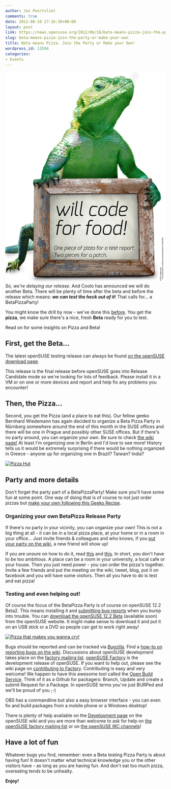```yaml
---
author: Jos Poortvliet
comments: true
date: 2012-06-18 17:16:39+00:00
layout: post
link: https://news.opensuse.org/2012/06/18/beta-means-pizza-join-the-party-or-make-your-own/
slug: beta-means-pizza-join-the-party-or-make-your-own
title: Beta means Pizza. Join the Party or Make your Own!
wordpress_id: 13594
categories:
- Events
---
```


![Will Code for Food Geeko](/wp-content/uploads/2012/06/poster_flickr_3734955073_571dc4efc7_exo.jpg)
_So, we're delaying our release._ And Coolo has announced we will do another Beta. There will be plenty of time after the beta and before the release which means: **_we can test the heck out of it_**! That calls for... a BetaPizzaParty!

You might know the drill by now - we've done this [before](http://news.opensuse.org/2011/09/06/opensuse-celebrates-beta-1-with-pizzabeta-parties/). You get the **pizza**, we make sure there's a nice, fresh **Beta** ready for you to test.

Read on for some insights on Pizza and Beta!<!-- more -->
<!-- more -->


## First, get the Beta...


The latest openSUSE testing release can always be found [on the openSUSE download page](http://software.opensuse.org/developer).

This release is the final release before openSUSE goes into Release Candidate mode so we're looking for lots of feedback. Please install it in a VM or on one or more devices and report and help fix any problems you encounter! 



## Then, the Pizza...


Second, you get the Pizza (and a place to eat this). Our fellow geeko Bernhard Wiedemann has again decided to organize a Beta Pizza Party in Nürnberg somewhere around the end of this month in the SUSE offices and there will be one in Prague and possibly other SUSE offices. But if there's no party around, you can organize your own. Be sure to check [the wiki page!](http://en.opensuse.org/openSUSE:BetaPizzaParty) At least I'm organizing one in Berlin and I'd love to see more! History tells us it would be extremely surprising if there would be nothing organized in Greece - anyone up for organizing one in Brazil? Taiwan? India?

[![Pizza Hut](http://farm5.static.flickr.com/4053/4225166405_bb5ab44c29_m.jpg)](http://www.flickr.com/photos/ferret111/4225166405/)



## Party and more details


Don't forget the party part of a BetaPizzaParty! Make sure you'll have some fun at some point. One way of doing that is of course to not just order pizzas but [make your own following this Geeko Recipe](http://news.opensuse.org/?p=11150).



### Organizing your own BetaPizza Release Party


If there's no party in your vicinity, you can organize your own! This is not a big thing at all - it can be in a local pizza place, at your home or in a room in your office... Just invite friends & colleagues and who knows, if you [put your party on the wiki](http://en.opensuse.org/openSUSE:BetaPizzaParty), a new friend will show up!

If you are unsure on how to do it, read [this](http://en.opensuse.org/openSUSE:Launch_party_HOWTO) and [this](http://blog.jospoortvliet.com/2011/08/10-steps-to-building-local-community.html). In short, you don't have to be too ambitious. A place can be a room in your university, a local cafe or your house. Then you just need power - you can order the pizza's together. Invite a few friends and put the meeting on the wiki, tweet, blog, put it on facebook and you will have some visitors. Then all you have to do is test and eat pizza!



### Testing and even helping out!


Of course the focus of the BetaPizza Party is of course on openSUSE 12.2 Beta2. This means installing it and [submitting bug reports](http://en.opensuse.org/openSUSE:Submitting_bug_reports) when you bump into trouble. You can [download the openSUSE 12.2 Beta](http://software.opensuse.org/developer) (available soon) from the openSUSE website. It might make sense to download it and put it on an USB stick or a DVD so people can get to work right away!

[![Pizza that makes you wanna cry!](http://farm2.static.flickr.com/1227/597174047_3eb1429c8b_m.jpg)](http://www.flickr.com/photos/57231735@N00/597174047/)

Bugs should be reported and can be tracked via [Bugzilla](http://bugzilla.novell.com/). Find a [how-to on reporting bugs on the wiki](http://en.opensuse.org/openSUSE:Submitting_bug_reports).
Discussions about openSUSE development takes place on the [factory mailing list](http://lists.opensuse.org/opensuse-factory). [openSUSE Factory](http://en.opensuse.org/Portal:Factory) is the development release of openSUSE. If you want to help out, please see the wiki page on [contributing to Factory](http://en.opensuse.org/openSUSE:How_to_contribute_to_Factory). Contributing is easy and very welcome! We happen to have this awesome tool called the [Open Build Service](http://en.opensuse.org/Portal:Build_Service). Think of it as a Github for packagers: Branch, Update and create a submit Request for a Package. In openSUSE terms you've just BURPed and we'll be proud of you ;-)

OBS has a commandline but also a easy browser interface - you can even fix and build packages from a mobile phone or a Windows desktop!

There is plenty of help available on the [Development page](http://en.opensuse.org/Portal:Development) on the openSUSE wiki and you are more than welcome to ask for help on [the openSUSE factory mailing list](http://lists.opensuse.org/opensuse-factory) or on [the openSUSE IRC channels](http://en.opensuse.org/openSUSE:Communication_channels#Instant_chat_.28IRC.29)!



## Have a lot of fun


Whatever bugs you find, remember: even a Beta testing Pizza Party is about having fun! It doesn't matter what technical knowledge you or the other visitors have - as long as you are having fun. And don't eat too much pizza, overeating tends to be unhealty.

**Enjoy!**
